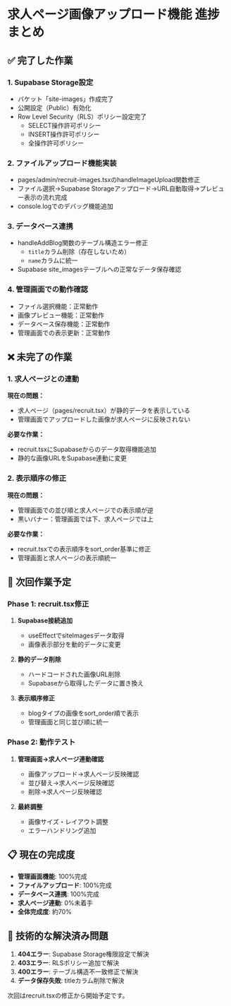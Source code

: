 # 求人ページ画像アップロード機能 進捗まとめ

## ✅ 完了した作業

### 1. Supabase Storage設定
- バケット「site-images」作成完了
- 公開設定（Public）有効化
- Row Level Security（RLS）ポリシー設定完了
  - SELECT操作許可ポリシー
  - INSERT操作許可ポリシー
  - 全操作許可ポリシー

### 2. ファイルアップロード機能実装
- pages/admin/recruit-images.tsxのhandleImageUpload関数修正
- ファイル選択→Supabase Storageアップロード→URL自動取得→プレビュー表示の流れ完成
- console.logでのデバッグ機能追加

### 3. データベース連携
- handleAddBlog関数のテーブル構造エラー修正
  - `title`カラム削除（存在しないため）
  - `name`カラムに統一
- Supabase site_imagesテーブルへの正常なデータ保存確認

### 4. 管理画面での動作確認
- ファイル選択機能：正常動作
- 画像プレビュー機能：正常動作
- データベース保存機能：正常動作
- 管理画面での表示更新：正常動作

## ❌ 未完了の作業

### 1. 求人ページとの連動
**現在の問題：**
- 求人ページ（pages/recruit.tsx）が静的データを表示している
- 管理画面でアップロードした画像が求人ページに反映されない

**必要な作業：**
- recruit.tsxにSupabaseからのデータ取得機能追加
- 静的な画像URLをSupabase連動に変更

### 2. 表示順序の修正
**現在の問題：**
- 管理画面での並び順と求人ページでの表示順が逆
- 黒いバナー：管理画面では下、求人ページでは上

**必要な作業：**
- recruit.tsxでの表示順序をsort_order基準に修正
- 管理画面と求人ページの表示順統一

## 🎯 次回作業予定

### Phase 1: recruit.tsx修正
1. **Supabase接続追加**
   - useEffectでsiteImagesデータ取得
   - 画像表示部分を動的データに変更

2. **静的データ削除**
   - ハードコードされた画像URL削除
   - Supabaseから取得したデータに置き換え

3. **表示順序修正**
   - blogタイプの画像をsort_order順で表示
   - 管理画面と同じ並び順に統一

### Phase 2: 動作テスト
1. **管理画面→求人ページ連動確認**
   - 画像アップロード→求人ページ反映確認
   - 並び替え→求人ページ反映確認
   - 削除→求人ページ反映確認

2. **最終調整**
   - 画像サイズ・レイアウト調整
   - エラーハンドリング追加

## 📋 現在の完成度
- **管理画面機能**: 100%完成
- **ファイルアップロード**: 100%完成  
- **データベース連携**: 100%完成
- **求人ページ連動**: 0%未着手
- **全体完成度**: 約70%

## 🔧 技術的な解決済み問題
1. **404エラー**: Supabase Storage権限設定で解決
2. **403エラー**: RLSポリシー追加で解決
3. **400エラー**: テーブル構造不一致修正で解決
4. **データ保存失敗**: titleカラム削除で解決

次回はrecruit.tsxの修正から開始予定です。
